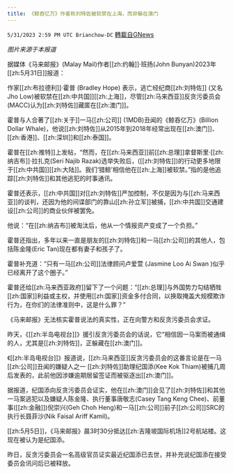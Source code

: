 ```yaml
---
title: 《鲸吞亿万》作者称刘特佐被软禁在上海，而非躲在澳门
---
```

`5/31/2023 2:59 PM UTC Brianchow-DC` [轉載自GNews](https://gnews.org/articles/1346291)

*图片来源于本报道*

据媒体《马来邮报》(Malay Mail)作者[[zh:约翰]]·班扬(John Bunyan)2023年[[zh:5月31日]]报道：

作家[[zh:布拉德利]]·霍普 (Bradley Hope) 表示，逃亡经纪商[[zh:刘特佐]] (又名 Jho Low)被软禁在[[zh:中共国]][[zh:上海]]，尽管[[zh:马来西亚]]反贪污委员会(MACC)认为[[zh:刘特佐]]藏匿在[[zh:澳门]]。

霍普与人合著了[[zh:关于]]一马[[zh:公司]] (1MDB)丑闻的《鲸吞亿万》(Billion Dollar Whale)，他说[[zh:刘特佐]]从2015年到2018年经常出现在[[zh:澳门]]、[[zh:香港]]、[[zh:深圳]]和[[zh:泰国]]。

霍普在[[zh:推特]]上发帖，“然而，在[[zh:马来西亚]]前[[zh:总理]]拿督斯里·[[zh:纳吉布]]·拉扎克(Seri Najib Razak)选举失败后，([[zh:刘特佐]])的行动更多地限于[[zh:中共国]][[zh:大陆]]。我们‘猎鲸’相信他在[[zh:上海]]被软禁。”指的是他追踪[[zh:刘特佐]]和其他逃犯的时事通讯。

霍普还表示，[[zh:中共国]]对[[zh:刘特佐]]严加控制，不仅是因为与[[zh:马来西亚]]的谈判，还因为他的间谍部门的靠山[[zh:孙立军]]被捕，[[zh:中共国]]交通建设[[zh:公司]]的商业伙伴被罢免。

他说：“在[[zh:纳吉布]]被淘汰后，他从一个情报资产变成了一个负担。”

霍普还指出，多年以来一直是朋友的[[zh:刘特佐]]和一马[[zh:公司]]的其他人，包括陈金隆(Eric Tan)现在都有妻子和孩子了。

霍普补充道：“只有一马[[zh:公司]]法律顾问卢爱萱 (Jasmine Loo Ai Swan )似乎已经离开了这个圈子。”

霍普还给[[zh:马来西亚政府]]留下了一个问题：“[[zh:总理]]与外国势力勾结牺牲[[zh:国家]]利益或主权，并使用[[zh:国家]]资金多付合同，以换取掩盖大规模欺诈行为，在你们的法律准则中，这是什么罪？”

《马来邮报》无法核实霍普说法的真实性，正在向警方和反贪污委员会求证。

昨天，《[[zh:半岛电视台]]》援引反贪污委员会的话说，它“相信因一马案而被通缉的人，尤其是[[zh:刘特佐]]，正躲藏在[[zh:澳门]]。

《[[zh:半岛电视台]]》报道说，[[zh:马来西亚]]反贪污委员会的这番言论是在一马[[zh:公司]]丑闻的嫌疑人之一 [[zh:刘特佐]]助理纪国添(Kee Kok Thiam)被捕几周后发表的，此前他因涉嫌逾期居留签证而被驱逐出[[zh:澳门]]。

据报道，纪国添向反贪污委员会证实，他在[[zh:澳门]]会见了[[zh:刘特佐]]和其他一马案逃犯以及嫌疑人陈金隆、执行董事唐敬志(Casey Tang Keng Chee)、前董事([[zh:金融]])倪崇兴(Geh Choh Heng)和一马[[zh:公司]]前子[[zh:公司]]SRC的执行长聂菲沙(Nik Faisal Ariff Kamil)。

[[zh:5月5日]]，《马来邮报》​​​​​​​​​​​​​​​​​​​​​​​​​​​​​​​​​​​​晨3时30分抵达[[zh:吉隆坡国际机场]]2号航站楼。这现在被认为是纪国添。

昨日，反贪污委员会一名高级官员证实最近纪国添已去世，并补充说纪国添在接受委员会讯问后已被释放。
